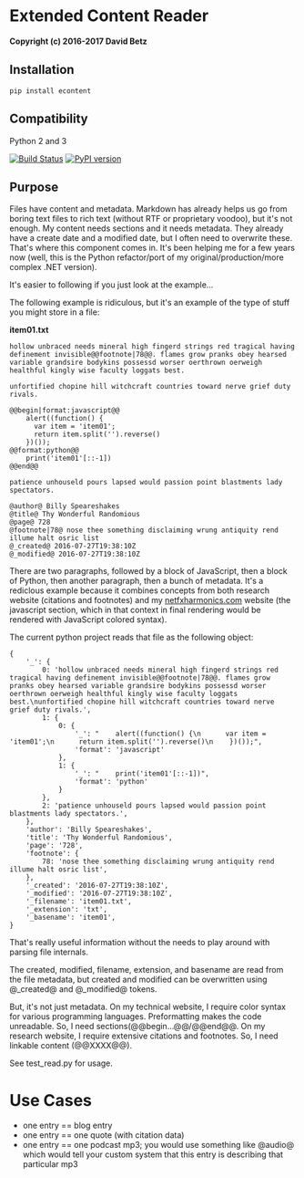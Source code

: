 # Extended Content Reader

**Copyright (c) 2016-2017 David Betz**

## Installation

    pip install econtent

## Compatibility

Python 2 and 3

[![Build Status](https://travis-ci.org/davidbetz/econtent.svg?branch=master)](https://travis-ci.org/davidbetz/econtent)
[![PyPI version](https://badge.fury.io/py/econtent.svg)](https://badge.fury.io/py/econtent)

## Purpose

Files have content and metadata. Markdown has already helps us go from boring text files to rich text (without RTF or proprietary voodoo), but it's not enough. My content needs sections and it needs metadata. They already have a create date and a modified date, but I often need to overwrite these. That's where this component comes in. It's been helping me for a few years now (well, this is the Python refactor/port of my original/production/more complex .NET version).

It's easier to following if you just look at the example...

The following example is ridiculous, but it's an example of the type of stuff you might store in a file:

**item01.txt**
    
    hollow unbraced needs mineral high fingerd strings red tragical having definement invisible@@footnote|78@@. flames grow pranks obey hearsed variable grandsire bodykins possessd worser oerthrown oerweigh healthful kingly wise faculty loggats best.
    
    unfortified chopine hill witchcraft countries toward nerve grief duty rivals.
    
    @@begin|format:javascript@@
        alert((function() {
          var item = 'item01';
          return item.split('').reverse()
        })());
    @@format:python@@
        print('item01'[::-1])
    @@end@@
    
    patience unhouseld pours lapsed would passion point blastments lady spectators.
    
    @author@ Billy Speareshakes
    @title@ Thy Wonderful Randomious
    @page@ 728
    @footnote|78@ nose thee something disclaiming wrung antiquity rend illume halt osric list
    @_created@ 2016-07-27T19:38:10Z
    @_modified@ 2016-07-27T19:38:10Z

There are two paragraphs, followed by a block of JavaScript, then a block of Python, then another paragraph, then a bunch of metadata. It's a rediclous example because it combines concepts from both research website (citations and footnotes) and my [netfxharmonics.com](netfxharmonics.com) website (the javascript section, which in that context in final rendering would be rendered with JavaScript colored syntax).

The current python project reads that file as the following object:

    {
        '_': {
            0: 'hollow unbraced needs mineral high fingerd strings red tragical having definement invisible@@footnote|78@@. flames grow pranks obey hearsed variable grandsire bodykins possessd worser oerthrown oerweigh healthful kingly wise faculty loggats best.\nunfortified chopine hill witchcraft countries toward nerve grief duty rivals.',
            1: {
                0: {
                    '_': "    alert((function() {\n      var item = 'item01';\n      return item.split('').reverse()\n    })());",
                    'format': 'javascript'
                },
                1: {
                    '_': "    print('item01'[::-1])",
                    'format': 'python'
                }
            },
            2: 'patience unhouseld pours lapsed would passion point blastments lady spectators.',
        },
        'author': 'Billy Speareshakes',
        'title': 'Thy Wonderful Randomious',
        'page': '728',
        'footnote': {
            78: 'nose thee something disclaiming wrung antiquity rend illume halt osric list',        
        },
        '_created': '2016-07-27T19:38:10Z',
        '_modified': '2016-07-27T19:38:10Z',
        '_filename': 'item01.txt',
        '_extension': 'txt',
        '_basename': 'item01',
    }

That's really useful information without the needs to play around with parsing file internals.

The created, modified, filename, extension, and basename are read from the file metadata, but created and modified can be overwritten using @_created@ and @_modified@ tokens.

But, it's not just metadata. On my technical website, I require color syntax for various programming languages. Preformatting makes the code unreadable. So, I need sections(@@begin...@@/@@end@@. On my research website, I require extensive citations and footnotes. So, I need linkable content (@@XXXX@@).

See test_read.py for usage.

# Use Cases

* one entry == blog entry
* one entry == one quote (with citation data)
* one entry == one podcast mp3; you would use something like @audio@ which would tell your custom system that this entry is describing that particular mp3
